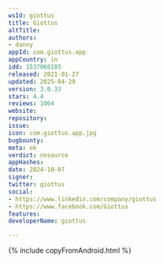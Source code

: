 ```yaml
---
wsId: giottus
title: Giottus
altTitle: 
authors:
- danny
appId: com.giottus.app
appCountry: in
idd: 1537068185
released: 2021-01-27
updated: 2025-04-29
version: 3.0.33
stars: 4.4
reviews: 1064
website: 
repository: 
issue: 
icon: com.giottus.app.jpg
bugbounty: 
meta: ok
verdict: nosource
appHashes: 
date: 2024-10-07
signer: 
twitter: giottus
social:
- https://www.linkedin.com/company/giottus
- https://www.facebook.com/Giottus
features: 
developerName: giottus

---
```


{% include copyFromAndroid.html %}

